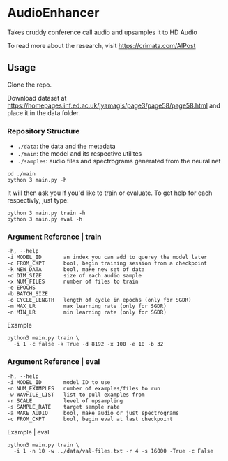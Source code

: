 # AudioEnhancer
Takes cruddy conference call audio and upsamples it to HD Audio

To read more about the research, visit https://crimata.com/AIPost

## Usage

Clone the repo.

Download dataset at https://homepages.inf.ed.ac.uk/jyamagis/page3/page58/page58.html and place it in the data folder.

### Repository Structure

* `./data`: the data and the metadata
* `./main`: the model and its respective utilites
* `./samples`: audio files and spectrograms generated from the neural net

```
cd ./main
python 3 main.py -h
```

It will then ask you if you'd like to train or evaluate.  To get help for each respectivly, just type:

```
python 3 main.py train -h
python 3 main.py eval -h
```

### Argument Reference | train

```
-h, --help        
-i MODEL_ID       an index you can add to querey the model later
-c FROM_CKPT      bool, begin training session from a checkpoint
-k NEW_DATA       bool, make new set of data
-d DIM_SIZE       size of each audio sample
-x NUM_FILES      number of files to train
-e EPOCHS
-b BATCH_SIZE
-o CYCLE_LENGTH   length of cycle in epochs (only for SGDR)
-m MAX_LR         max learning rate (only for SGDR)
-n MIN_LR         min learning rate (only for SGDR)
```

Example
```
python3 main.py train \
  -i 1 -c false -k True -d 8192 -x 100 -e 10 -b 32
```

### Argument Reference | eval

```
-h, --help
-i MODEL_ID       model ID to use
-n NUM_EXAMPLES   number of examples/files to run
-w WAVFILE_LIST   list to pull examples from
-r SCALE          level of upsampling
-s SAMPLE_RATE    target sample rate
-a MAKE_AUDIO     bool, make audio or just spectrograms
-c FROM_CKPT      bool, begin eval at last checkpoint
```

Example | eval
```
python3 main.py train \
  -i 1 -n 10 -w ../data/val-files.txt -r 4 -s 16000 -True -c False
```


